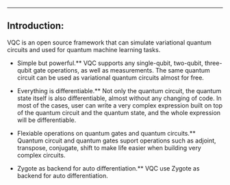---

## Introduction:
  VQC is an open source framework that can simulate variational quantum circuits and used for quantum machine learning tasks.
  * Simple but powerful.** VQC supports any single-qubit, two-qubit, three-qubit gate operations, as well as measurements. The same quantum circuit can be used as variational quantum circuits almost for free. 

  * Everything is differentiable.** Not only the quantum circuit, the quantum state itself is also differentiable, almost without any changing of code. In most of the cases, user can write a very complex expression built on top of the quantum circuit and the quantum state, and the whole expression will be differentiable.

  * Flexiable operations on quantum gates and quantum circuits.** Quantum circuit and quantum gates suport operations such as adjoint, transpose, conjugate, shift to make life easier when building very complex circuits.

  * Zygote as backend for auto differentiation.** VQC use Zygote as backend for auto differentiation.